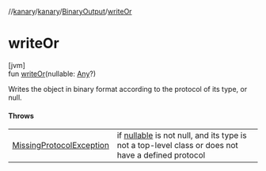 //[kanary](../../../index.md)/[kanary](../index.md)/[BinaryOutput](index.md)/[writeOr](write-or.md)

# writeOr

[jvm]\
fun [writeOr](write-or.md)(nullable: [Any](https://kotlinlang.org/api/latest/jvm/stdlib/kotlin/-any/index.html)?)

Writes the object in binary format according to the protocol of its type, or null.

#### Throws

| | |
|---|---|
| [MissingProtocolException](../-missing-protocol-exception/index.md) | if [nullable](write-or.md) is not null, and its type is not a top-level class or does not have a defined protocol |
